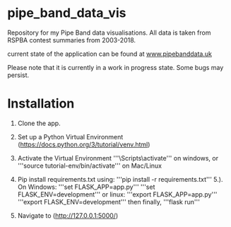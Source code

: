 # pipe_band_data_vis
Repository for my Pipe Band data visualisations. All data is taken from RSPBA contest summaries from 2003-2018.

current state of the application can be found at www.pipebanddata.uk

Please note that it is currently in a work in progress state. Some bugs may persist.

# Installation

1. Clone the app.
2. Set up a Python Virtual Environment (https://docs.python.org/3/tutorial/venv.html)
3. Activate the Virtual Environment
'''<your-env>\Scripts\activate''' on windows, or '''source tutorial-env/bin/activate''' on Mac/Linux
4. Pip install requirements.txt using:
'''pip install -r requirements.txt'''
5.). On Windows:
  '''set FLASK_APP=app.py'''
  '''set FLASK_ENV=development'''
  or linux:
  '''export FLASK_APP=app.py'''
  '''export FLASK_ENV=development'''
  then finally, '''flask run'''

6. Navigate to (http://127.0.0.1:5000/)
  
  
